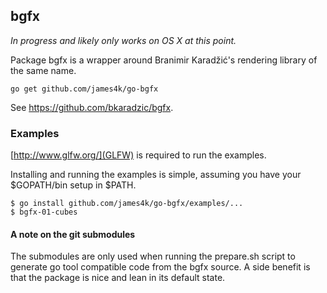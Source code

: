 ## bgfx

_In progress and likely only works on OS X at this point._

Package bgfx is a wrapper around Branimir Karadžić's rendering library
of the same name.

`go get github.com/james4k/go-bgfx`

See <https://github.com/bkaradzic/bgfx>.

### Examples

[http://www.glfw.org/](GLFW) is required to run the examples.

Installing and running the examples is simple, assuming you have your
$GOPATH/bin setup in $PATH.

```
$ go install github.com/james4k/go-bgfx/examples/...
$ bgfx-01-cubes
```

#### A note on the git submodules

The submodules are only used when running the prepare.sh script to
generate go tool compatible code from the bgfx source. A side benefit is
that the package is nice and lean in its default state.
